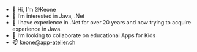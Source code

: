 - 👋 Hi, I’m @Keone
- 👀 I’m interested in Java, .Net
- 🌱 I have experience in .Net for over 20 years and now trying to acquire experience in Java.
- 💞️ I’m looking to collaborate on educational Apps for Kids
- 📫 keone@app-atelier.ch

<!---
Fardin11/Fardin11 is a ✨ special ✨ repository because its `README.md` (this file) appears on your GitHub profile.
You can click the Preview link to take a look at your changes.
--->
